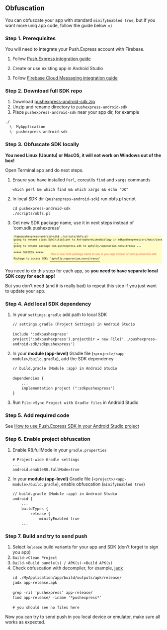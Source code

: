 ## Obfuscation

You can obfuscate your app with standard `minifyEnabled true`, but if you want more uniq app code, follow the guide below =)

### Step 1. Prerequisites

You will need to integrate your Push.Express account with Firebase.

1. Follow [Push.Express integration guide](/docs/PushExpressIntegration.md)

2. Create or use existing app in Android Studio

3. Follow [Firebase Cloud Messaging integration guide](/docs/FcmIntegration.md)

### Step 2. Download full SDK repo

1. Download [pushexpress-android-sdk.zip](https://github.com/pushexpress/pushexpress-android-sdk/archive/refs/heads/main.zip)
2. Unzip and rename directory to `pushexpress-android-sdk`
3. Place `pushexpress-android-sdk` near your app dir, for example
```
./
  \- MyApplication
  \- pushexpress-android-sdk
```

### Step 3. Obfuscate SDK locally

**You need Linux (Ubuntu) or MacOS, it will not work on Windows out of the box!**

Open Terminal app and do next steps.

1. Ensure you have installed `Perl`, coreutils `find` and `xargs` commands

   ```
   which perl && which find && which xargs && echo "OK"
   ```

2. In local SDK dir (`pushexpress-android-sdk`) run obfs.pl script

   ```
   cd pushexpress-android-sdk
   ./scripts/obfs.pl
   ```

3. Get new SDK package name, use it in next steps instead of 'com.sdk.pushexpress'

   <img src="/docs/images/obfs-pl.png">

You need to do this step for each app, so **you need to have separate local SDK copy for each app!**

But you don't need (and it is really bad) to repeat this step if you just want to update your app.

### Step 4. Add local SDK dependency
1. In your `settings.gradle` add path to local SDK
   ```
   // settings.gradle (Project Settings) in Android Studio

   include ':sdkpushexpress'
   project(':sdkpushexpress').projectDir = new File('../pushexpress-android-sdk/sdkpushexpress')
   ```

2. In your **module (app-level)** Gradle file (`<project>/<app-module>/build.gradle`), add the SDK dependency
   ```
   // build.gradle (Module :app) in Android Studio

   dependencies {
       ...
       implementation project (":sdkpushexpress")
   }
   ```

3. Run `File->Sync Project with Gradle files` in Android Studio

### Step 5. Add required code

See [How to use Push.Express SDK in your Android Studio project](/docs/UseSDKInYourProject.md)

### Step 6. Enable project obfuscation

1. Enable R8.fullMode in your `gradle.properties`

   ```
   # Project-wide Gradle settings
   ...
   android.enableR8.fullMode=true
   ```

2. In your **module (app-level)** Gradle file (`<project>/<app-module>/build.gradle`), enable obfuscation (`minifyEnabled true`)

   ```
   // build.gradle (Module :app) in Android Studio
   android {
       ...
       buildTypes {
           release {
               minifyEnabled true
       ...
   ```

### Step 7. Build and try to send push

1. Select `Release` build variants for your app and SDK (don't forget to sign you app)
2. `Build->Clean Project`
3. `Build->Build bundle(s) / APK(s)->Build APK(s)`
4. Check obfuscation with decompiler, for example, [jadx](https://github.com/skylot/jadx)
    ```
    cd ./MyApplication/app/build/outputs/apk/release/
    jadx app-release.apk

    grep -ril 'pushexpress' app-release/
    find app-release/ -iname '*pushexpress*'

    # you should see no files here
    ```

Now you can try to send push in you local device or emulator, make sure all works as expected.

